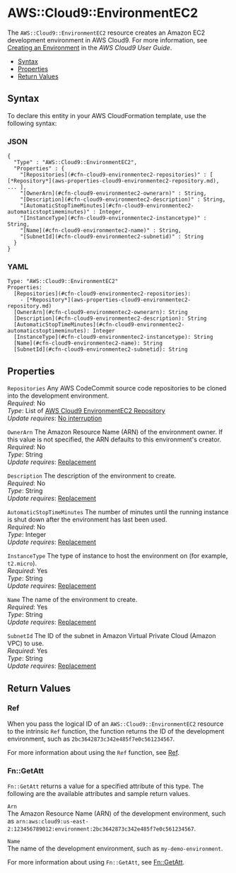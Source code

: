 # AWS::Cloud9::EnvironmentEC2<a name="aws-resource-cloud9-environmentec2"></a>

The `AWS::Cloud9::EnvironmentEC2` resource creates an Amazon EC2 development environment in AWS Cloud9\. For more information, see [Creating an Environment](http://docs.aws.amazon.com/cloud9/latest/user-guide/create-environment.html) in the *AWS Cloud9 User Guide*\. 


+ [Syntax](#aws-resource-cloud9-environmentec2-syntax)
+ [Properties](#aws-resource-cloud9-environmentec2-properties)
+ [Return Values](#aws-resource-cloud9-environmentec2-returnvalues)

## Syntax<a name="aws-resource-cloud9-environmentec2-syntax"></a>

To declare this entity in your AWS CloudFormation template, use the following syntax:

### JSON<a name="aws-resource-cloud9-environmentec2-syntax.json"></a>

```
{
  "Type" : "AWS::Cloud9::EnvironmentEC2",
  "Properties" : {
    "[Repositories](#cfn-cloud9-environmentec2-repositories)" : [ [*Repository*](aws-properties-cloud9-environmentec2-repository.md), ... ],
    "[OwnerArn](#cfn-cloud9-environmentec2-ownerarn)" : String,
    "[Description](#cfn-cloud9-environmentec2-description)" : String,
    "[AutomaticStopTimeMinutes](#cfn-cloud9-environmentec2-automaticstoptimeminutes)" : Integer,
    "[InstanceType](#cfn-cloud9-environmentec2-instancetype)" : String,
    "[Name](#cfn-cloud9-environmentec2-name)" : String,
    "[SubnetId](#cfn-cloud9-environmentec2-subnetid)" : String          
  }
}
```

### YAML<a name="aws-resource-cloud9-environmentec2-syntax.yaml"></a>

```
Type: "AWS::Cloud9::EnvironmentEC2"
Properties:
  [Repositories](#cfn-cloud9-environmentec2-repositories): 
    - [*Repository*](aws-properties-cloud9-environmentec2-repository.md)
  [OwnerArn](#cfn-cloud9-environmentec2-ownerarn): String
  [Description](#cfn-cloud9-environmentec2-description): String
  [AutomaticStopTimeMinutes](#cfn-cloud9-environmentec2-automaticstoptimeminutes): Integer
  [InstanceType](#cfn-cloud9-environmentec2-instancetype): String
  [Name](#cfn-cloud9-environmentec2-name): String
  [SubnetId](#cfn-cloud9-environmentec2-subnetid): String
```

## Properties<a name="aws-resource-cloud9-environmentec2-properties"></a>

`Repositories`  <a name="cfn-cloud9-environmentec2-repositories"></a>
Any AWS CodeCommit source code repositories to be cloned into the development environment\.  
 *Required*: No  
 *Type*: List of [AWS Cloud9 EnvironmentEC2 Repository](aws-properties-cloud9-environmentec2-repository.md)  
 *Update requires*: [No interruption](using-cfn-updating-stacks-update-behaviors.md#update-no-interrupt) 

`OwnerArn`  <a name="cfn-cloud9-environmentec2-ownerarn"></a>
The Amazon Resource Name \(ARN\) of the environment owner\. If this value is not specified, the ARN defaults to this environment's creator\.   
 *Required*: No  
 *Type*: String  
 *Update requires*: [Replacement](using-cfn-updating-stacks-update-behaviors.md#update-replacement) 

`Description`  <a name="cfn-cloud9-environmentec2-description"></a>
The description of the environment to create\.  
 *Required*: No  
 *Type*: String  
 *Update requires*: [Replacement](using-cfn-updating-stacks-update-behaviors.md#update-replacement) 

`AutomaticStopTimeMinutes`  <a name="cfn-cloud9-environmentec2-automaticstoptimeminutes"></a>
The number of minutes until the running instance is shut down after the environment has last been used\.  
 *Required*: No  
 *Type*: Integer  
 *Update requires*: [Replacement](using-cfn-updating-stacks-update-behaviors.md#update-replacement) 

`InstanceType`  <a name="cfn-cloud9-environmentec2-instancetype"></a>
The type of instance to host the environment on \(for example, `t2.micro`\)\.   
 *Required*: Yes  
 *Type*: String  
 *Update requires*: [Replacement](using-cfn-updating-stacks-update-behaviors.md#update-replacement) 

`Name`  <a name="cfn-cloud9-environmentec2-name"></a>
The name of the environment to create\.  
 *Required*: Yes  
 *Type*: String  
 *Update requires*: [Replacement](using-cfn-updating-stacks-update-behaviors.md#update-replacement) 

`SubnetId`  <a name="cfn-cloud9-environmentec2-subnetid"></a>
The ID of the subnet in Amazon Virtual Private Cloud \(Amazon VPC\) to use\.  
 *Required*: Yes  
 *Type*: String  
 *Update requires*: [Replacement](using-cfn-updating-stacks-update-behaviors.md#update-replacement) 

## Return Values<a name="aws-resource-cloud9-environmentec2-returnvalues"></a>

### Ref<a name="aws-resource-cloud9-environmentec2-ref"></a>

When you pass the logical ID of an `AWS::Cloud9::EnvironmentEC2` resource to the intrinsic `Ref` function, the function returns the ID of the development environment, such as `2bc3642873c342e485f7e0c561234567`\. 

For more information about using the `Ref` function, see [Ref](intrinsic-function-reference-ref.md)\. 

### Fn::GetAtt<a name="aws-resource-cloud9-environmentec2-getatt"></a>

 `Fn::GetAtt` returns a value for a specified attribute of this type\. The following are the available attributes and sample return values\. 

`Arn`  
The Amazon Resource Name \(ARN\) of the development environment, such as `arn:aws:cloud9:us-east-2:123456789012:environment:2bc3642873c342e485f7e0c561234567`\. 

`Name`  
The name of the development environment, such as `my-demo-environment`\. 

For more information about using `Fn::GetAtt`, see [Fn::GetAtt](intrinsic-function-reference-getatt.md)\. 